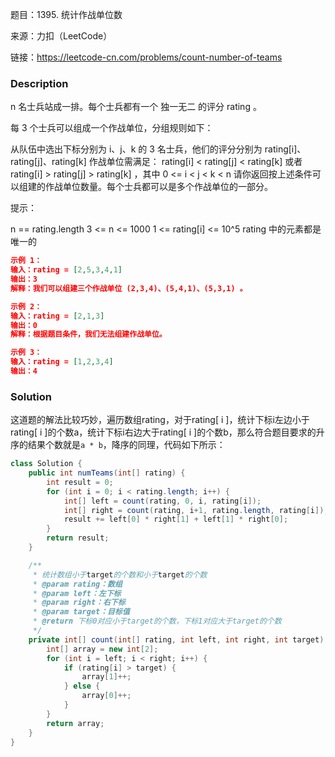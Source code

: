 题目：1395. 统计作战单位数

来源：力扣（LeetCode）

链接：https://leetcode-cn.com/problems/count-number-of-teams


### Description

 n 名士兵站成一排。每个士兵都有一个 独一无二 的评分 rating 。

每 3 个士兵可以组成一个作战单位，分组规则如下：

从队伍中选出下标分别为 i、j、k 的 3 名士兵，他们的评分分别为 rating[i]、rating[j]、rating[k]
作战单位需满足： rating[i] < rating[j] < rating[k] 或者 rating[i] > rating[j] > rating[k] ，其中  0 <= i < j < k < n
请你返回按上述条件可以组建的作战单位数量。每个士兵都可以是多个作战单位的一部分。


提示：

n == rating.length
3 <= n <= 1000
1 <= rating[i] <= 10^5
rating 中的元素都是唯一的

```json
示例 1：
输入：rating = [2,5,3,4,1]
输出：3
解释：我们可以组建三个作战单位 (2,3,4)、(5,4,1)、(5,3,1) 。

示例 2：
输入：rating = [2,1,3]
输出：0
解释：根据题目条件，我们无法组建作战单位。

示例 3：
输入：rating = [1,2,3,4]
输出：4
```



### Solution

这道题的解法比较巧妙，遍历数组rating，对于rating[ i ]，统计下标i左边小于rating[ i ]的个数a，统计下标i右边大于rating[ i ]的个数b，那么符合题目要求的升序的结果个数就是`a * b`，降序的同理，代码如下所示：

```java
class Solution {
    public int numTeams(int[] rating) {
        int result = 0;
        for (int i = 0; i < rating.length; i++) {
            int[] left = count(rating, 0, i, rating[i]);
            int[] right = count(rating, i+1, rating.length, rating[i]);
            result += left[0] * right[1] + left[1] * right[0];
        }
        return result;
    }

    /**
     * 统计数组小于target的个数和小于target的个数
     * @param rating：数组
     * @param left：左下标
     * @param right：右下标
     * @param target：目标值
     * @return 下标0对应小于target的个数，下标1对应大于target的个数
     */
    private int[] count(int[] rating, int left, int right, int target) {
        int[] array = new int[2];
        for (int i = left; i < right; i++) {
            if (rating[i] > target) {
                array[1]++;
            } else {
                array[0]++;
            }
        }
        return array;
    }
}
```

